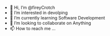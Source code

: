 - 👋 Hi, I’m @fireyCrotch
- 👀 I’m interested in devolping
- 🌱 I’m currently learning Software Development
- 💞️ I’m looking to collaborate on Anything
- 📫 How to reach me ...

<!---
fireyCrotch/fireyCrotch is a ✨ special ✨ repository because its `README.md` (this file) appears on your GitHub profile.
You can click the Preview link to take a look at your changes.
--->
